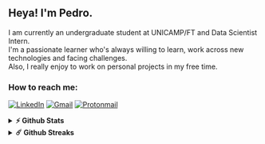 ## Heya! I'm Pedro.
 
 I am currently an undergraduate student at UNICAMP/FT and Data Scientist Intern.<br>
 I'm a passionate learner who's always willing to learn, work across new technologies and facing challenges.<br>
 Also, I really enjoy to work on personal projects in my free time.
 
### How to reach me:
[![LinkedIn](https://img.shields.io/badge/linkedin-%230077B5.svg?style=for-the-badge&logo=linkedin&logoColor=white)](https://www.linkedin.com/in/pedrohcm/)
[![Gmail](https://img.shields.io/badge/Gmail-D14836?style=for-the-badge&logo=gmail&logoColor=white)](mailto:pedrohcm5@gmail.com)
[![Protonmail](https://img.shields.io/badge/ProtonMail-8B89CC?style=for-the-badge&logo=protonmail&logoColor=white)](mailto:smoow@protonmail.com)

<details>	
  <summary><b>⚡ Github Stats</b></summary>

  <br />
 <div align="center">

<img height="180em" src="https://github-readme-stats.vercel.app/api?username=smoow&include_all_commits=true&count_private=true&show_icons=true&line_height=20&title_color=7A7ADB&icon_color=2234AE&text_color=D3D3D3&bg_color=0,000000,130F40" alt="Smoow's Github Stats">
<img height="180em" src="https://github-readme-stats.vercel.app/api/top-langs/?username=smoow&show_icons=true&hide_border=false&layout=compact&langs_count=8&title_color=7A7ADB&icon_color=2234AE&text_color=D3D3D3&bg_color=0,000000,130F40"/>
</details>

<details>	
  <summary><b>☄️ Github Streaks</b></summary>

  <br />
  <img height="180em" src="https://github-readme-streak-stats.herokuapp.com/?user=smoow&hide_border=false" />
</details>

